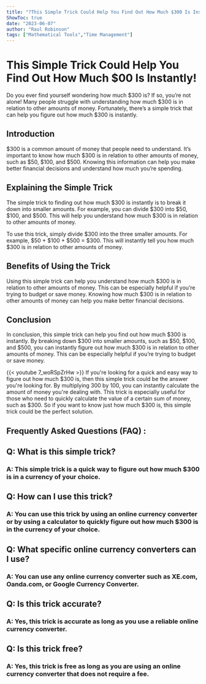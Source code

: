 ```yaml
---
title: "?This Simple Trick Could Help You Find Out How Much $300 Is Instantly!"
ShowToc: true 
date: "2023-06-07"
author: "Raul Robinson" 
tags: ["Mathematical Tools","Time Management"]
---
```

# This Simple Trick Could Help You Find Out How Much $00 Is Instantly!

Do you ever find yourself wondering how much $300 is? If so, you’re not alone! Many people struggle with understanding how much $300 is in relation to other amounts of money. Fortunately, there’s a simple trick that can help you figure out how much $300 is instantly. 

## Introduction

$300 is a common amount of money that people need to understand. It’s important to know how much $300 is in relation to other amounts of money, such as $50, $100, and $500. Knowing this information can help you make better financial decisions and understand how much you’re spending.

## Explaining the Simple Trick

The simple trick to finding out how much $300 is instantly is to break it down into smaller amounts. For example, you can divide $300 into $50, $100, and $500. This will help you understand how much $300 is in relation to other amounts of money. 

To use this trick, simply divide $300 into the three smaller amounts. For example, $50 + $100 + $500 = $300. This will instantly tell you how much $300 is in relation to other amounts of money.

## Benefits of Using the Trick 

Using this simple trick can help you understand how much $300 is in relation to other amounts of money. This can be especially helpful if you’re trying to budget or save money. Knowing how much $300 is in relation to other amounts of money can help you make better financial decisions. 

## Conclusion

In conclusion, this simple trick can help you find out how much $300 is instantly. By breaking down $300 into smaller amounts, such as $50, $100, and $500, you can instantly figure out how much $300 is in relation to other amounts of money. This can be especially helpful if you’re trying to budget or save money.

{{< youtube 7_woRSpZrHw >}} 
If you're looking for a quick and easy way to figure out how much $300 is, then this simple trick could be the answer you're looking for. By multiplying 300 by 100, you can instantly calculate the amount of money you're dealing with. This trick is especially useful for those who need to quickly calculate the value of a certain sum of money, such as $300. So if you want to know just how much $300 is, this simple trick could be the perfect solution.

## Frequently Asked Questions (FAQ) :
<h2>Q: What is this simple trick?</h2>

<h3>A: This simple trick is a quick way to figure out how much $300 is in a currency of your choice.</h3>

<h2>Q: How can I use this trick?</h2>

<h3>A: You can use this trick by using an online currency converter or by using a calculator to quickly figure out how much $300 is in the currency of your choice.</h3>

<h2>Q: What specific online currency converters can I use?</h2>

<h3>A: You can use any online currency converter such as XE.com, Oanda.com, or Google Currency Converter.</h3>

<h2>Q: Is this trick accurate?</h2>

<h3>A: Yes, this trick is accurate as long as you use a reliable online currency converter.</h3>

<h2>Q: Is this trick free?</h2>

<h3>A: Yes, this trick is free as long as you are using an online currency converter that does not require a fee.</h3>





